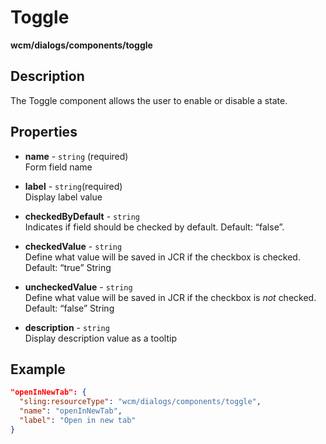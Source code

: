 # Toggle

**wcm/dialogs/components/toggle**

## Description

The Toggle component allows the user to enable or disable a state.

## Properties

- **name** -  `string` (required)  
    Form field name

- **label** - `string`(required)  
    Display label value

- **checkedByDefault** - `string`  
    Indicates if field should be checked by default. Default: “false”.

- **checkedValue** - `string`  
    Define what value will be saved in JCR if the checkbox is checked. Default: “true” String

- **uncheckedValue** - `string`  
Define what value will be saved in JCR if the checkbox is _not_ checked. Default: “false” String

- **description** - `string`  
Display description value as a tooltip

## Example

```json
"openInNewTab": {
  "sling:resourceType": "wcm/dialogs/components/toggle",
  "name": "openInNewTab",
  "label": "Open in new tab"
}
```

